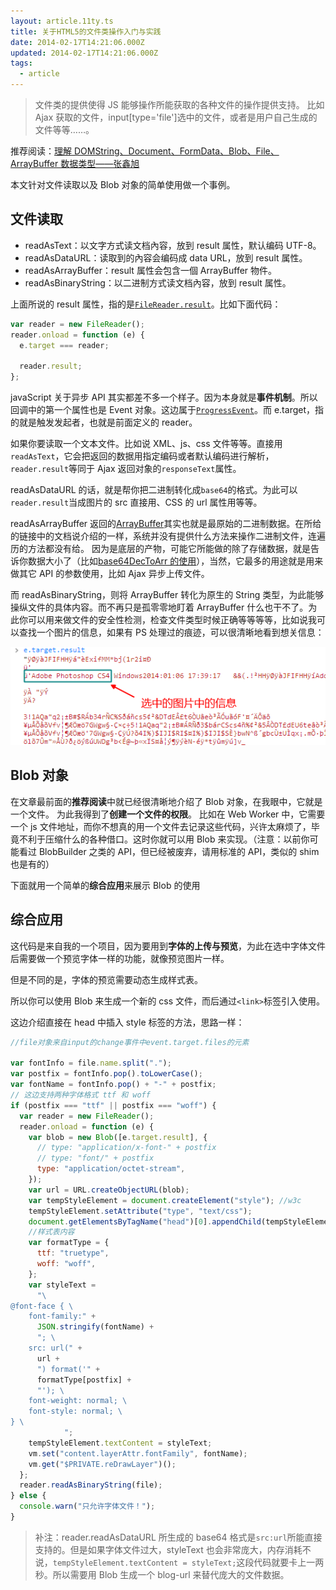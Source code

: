 ```yaml
---
layout: article.11ty.ts
title: 关于HTML5的文件类操作入门与实践
date: 2014-02-17T14:21:06.000Z
updated: 2014-02-17T14:21:06.000Z
tags:
  - article
---
```


> 文件类的提供使得 JS 能够操作所能获取的各种文件的操作提供支持。
> 比如 Ajax 获取的文件，input[type='file']选中的文件，或者是用户自己生成的文件等等……。

推荐阅读：[理解 DOMString、Document、FormData、Blob、File、ArrayBuffer 数据类型——张鑫旭](http://www.zhangxinxu.com/wordpress/2013/10/understand-domstring-document-formdata-blob-file-arraybuffer/)

本文针对文件读取以及 Blob 对象的简单使用做一个事例。

## 文件读取

- readAsText：以文字方式读文档內容，放到 result 属性，默认编码 UTF-8。
- readAsDataURL：读取到的內容会编码成 data URL，放到 result 属性。
- readAsArrayBuffer：result 属性会包含一個 ArrayBuffer 物件。
- readAsBinaryString：以二进制方式读文档內容，放到 result 属性。

上面所说的 result 属性，指的是[`FileReader.result`](https://developer.mozilla.org/en-US/docs/Web/API/FileReader.result)。比如下面代码：

```js
var reader = new FileReader();
reader.onload = function (e) {
  e.target === reader;

  reader.result;
};
```

javaScript 关于异步 API 其实都差不多一个样子。因为本身就是**事件机制**。所以回调中的第一个属性也是 Event 对象。这边属于[`ProgressEvent`](https://developer.mozilla.org/en-US/docs/Web/API/ProgressEvent)。而 e.target，指的就是触发发起者，也就是前面定义的 reader。

如果你要读取一个文本文件。比如说 XML、js、css 文件等等。直接用`readAsText`，它会把返回的数据用指定编码或者默认编码进行解析，`reader.result`等同于 Ajax 返回对象的`responseText`属性。

readAsDataURL 的话，就是帮你把二进制转化成`base64`的格式。为此可以`reader.result`当成图片的 src 直接用、CSS 的 url 属性用等等。

readAsArrayBuffer 返回的[ArrayBuffer](https://developer.mozilla.org/en-US/docs/Web/API/ArrayBuffer)其实也就是最原始的二进制数据。在所给的链接中的文档说介绍的一样，系统并没有提供什么方法来操作二进制文件，连遍历的方法都没有给。
因为是底层的产物，可能它所能做的除了存储数据，就是告诉你数据大小了（比如[base64DecToArr 的使用](https://developer.mozilla.org/en-US/docs/Web/JavaScript/Base64_encoding_and_decoding#Appendix.3A_Decode_a_Base64_string_to_Uint8Array_or_ArrayBuffer)），当然，它最多的用途就是用来做其它 API 的参数使用，比如 Ajax 异步上传文件。

而 readAsBinaryString，则将 ArrayBuffer 转化为原生的 String 类型，为此能够操纵文件的具体内容。而不再只是孤零零地盯着 ArrayBuffer 什么也干不了。为此你可以用来做文件的安全性检测，检查文件类型时候正确等等等等，比如说我可以查找一个图片的信息，如果有 PS 处理过的痕迹，可以很清晰地看到想关信息：

![image](/img/html5-file-api-intro/capture-1.png)

## Blob 对象

在文章最前面的**推荐阅读**中就已经很清晰地介绍了 Blob 对象，在我眼中，它就是一个文件。
为此我得到了**创建一个文件的权限**。
比如在 Web Worker 中，它需要一个 js 文件地址，而你不想真的用一个文件去记录这些代码，兴许太麻烦了，毕竟不利于压缩什么的各种借口。这时你就可以用 Blob 来实现。（注意：以前你可能看过 BlobBuilder 之类的 API，但已经被废弃，请用标准的 API，类似的 shim 也是有的）

下面就用一个简单的**综合应用**来展示 Blob 的使用

## 综合应用

这代码是来自我的一个项目，因为要用到**字体的上传与预览**，为此在选中字体文件后需要做一个预览字体一样的功能，就像预览图片一样。

但是不同的是，字体的预览需要动态生成样式表。

所以你可以使用 Blob 来生成一个新的 css 文件，而后通过`<link>`标签引入使用。

这边介绍直接在 head 中插入 style 标签的方法，思路一样：

```js
//file对象来自input的change事件中event.target.files的元素

var fontInfo = file.name.split(".");
var postfix = fontInfo.pop().toLowerCase();
var fontName = fontInfo.pop() + "-" + postfix;
// 这边支持两种字体格式 ttf 和 woff
if (postfix === "ttf" || postfix === "woff") {
  var reader = new FileReader();
  reader.onload = function (e) {
    var blob = new Blob([e.target.result], {
      // type: "application/x-font-" + postfix
      // type: "font/" + postfix
      type: "application/octet-stream",
    });
    var url = URL.createObjectURL(blob);
    var tempStyleElement = document.createElement("style"); //w3c
    tempStyleElement.setAttribute("type", "text/css");
    document.getElementsByTagName("head")[0].appendChild(tempStyleElement);
    //样式表内容
    var formatType = {
      ttf: "truetype",
      woff: "woff",
    };
    var styleText =
      "\
@font-face { \
    font-family:" +
      JSON.stringify(fontName) +
      "; \
    src: url(" +
      url +
      ") format('" +
      formatType[postfix] +
      "'); \
    font-weight: normal; \
    font-style: normal; \
} \
            ";
    tempStyleElement.textContent = styleText;
    vm.set("content.layerAttr.fontFamily", fontName);
    vm.get("$PRIVATE.reDrawLayer")();
  };
  reader.readAsBinaryString(file);
} else {
  console.warn("只允许字体文件！");
}
```

> 补注：reader.readAsDataURL 所生成的 base64 格式是`src:url`所能直接支持的。但是如果字体文件过大，styleText 也会非常庞大，内存消耗不说，`tempStyleElement.textContent = styleText;`这段代码就要卡上一两秒。所以需要用 Blob 生成一个 blog-url 来替代庞大的文件数据。
